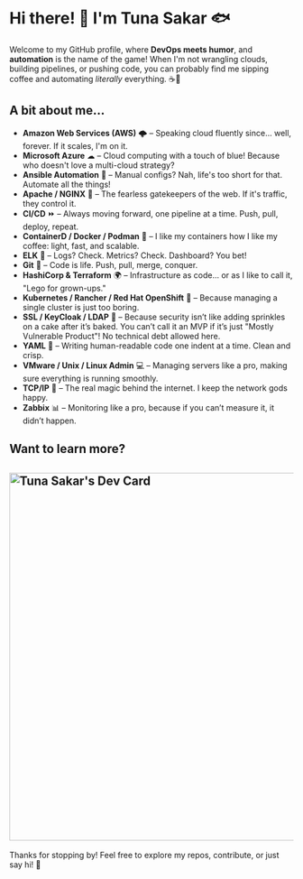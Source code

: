 # Hi there! 👋 I'm Tuna Sakar 🐟

Welcome to my GitHub profile, where **DevOps meets humor**, and **automation** is the name of the game! When I'm not wrangling clouds, building pipelines, or pushing code, you can probably find me sipping coffee and automating _literally_ everything. ☕🤖

## A bit about me...

- **Amazon Web Services (AWS)** 🌩 – Speaking cloud fluently since... well, forever. If it scales, I'm on it.
- **Microsoft Azure** ☁ – Cloud computing with a touch of blue! Because who doesn't love a multi-cloud strategy?
- **Ansible Automation** 🔧 – Manual configs? Nah, life's too short for that. Automate all the things!
- **Apache / NGINX** 🏰 – The fearless gatekeepers of the web. If it's traffic, they control it.
- **CI/CD** ⏩ – Always moving forward, one pipeline at a time. Push, pull, deploy, repeat.
- **ContainerD / Docker / Podman** 🐋 – I like my containers how I like my coffee: light, fast, and scalable.
- **ELK** 🦌 – Logs? Check. Metrics? Check. Dashboard? You bet!
- **Git** 💾 – Code is life. Push, pull, merge, conquer.
- **HashiCorp & Terraform** 🌍 – Infrastructure as code... or as I like to call it, "Lego for grown-ups."
- **Kubernetes / Rancher / Red Hat OpenShift** 🧱 – Because managing a single cluster is just too boring.
- **SSL / KeyCloak / LDAP** 🔐 – Because security isn’t like adding sprinkles on a cake after it’s baked. You can’t call it an MVP if it’s just "Mostly Vulnerable Product"! No technical debt allowed here.
- **YAML** 📜 – Writing human-readable code one indent at a time. Clean and crisp.
- **VMware / Unix / Linux Admin** 💻 – Managing servers like a pro, making sure everything is running smoothly.
- **TCP/IP** 📡 – The real magic behind the internet. I keep the network gods happy.
- **Zabbix** 📊 – Monitoring like a pro, because if you can’t measure it, it didn’t happen.

## Want to learn more?

<a href="https://app.daily.dev/tunasakar"><img src="https://api.daily.dev/devcards/v2/lEft7xC6Agc2SmV6Tbd4H.png?type=wide&r=y7n" width="652" alt="Tuna Sakar's Dev Card"/></a>
---

Thanks for stopping by! Feel free to explore my repos, contribute, or just say hi! 🎉
